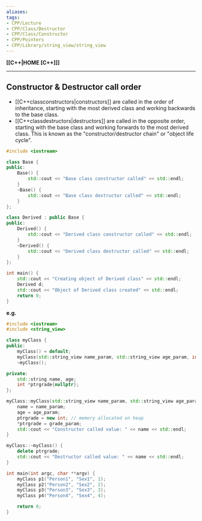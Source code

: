 ```yaml
---
aliases:
tags:
- CPP/Lecture
- CPP/Class/Destructor
- CPP/Class/Constructor
- CPP/Pointers
- CPP/Library/string_view/string_view
---
```

**[[C++|HOME [C++]]]**

---
## Constructor & Destructor call order
- [[C++classconstructors|constructors]] are called in the order of inheritance, starting with the most derived class and working backwards to the base class.
- [[C++classdestructors|destructors]] are called in the opposite order, starting with the base class and working forwards to the most derived class. This is known as the "constructor/destructor chain" or "object life cycle".

```cpp
#include <iostream>

class Base {
public:
    Base() {
        std::cout << "Base class constructor called" << std::endl;
    }
    ~Base() {
        std::cout << "Base class destructor called" << std::endl;
    }
};

class Derived : public Base {
public:
    Derived() {
        std::cout << "Derived class constructor called" << std::endl;
    }
    ~Derived() {
        std::cout << "Derived class destructor called" << std::endl;
    }
};

int main() {
    std::cout << "Creating object of Derived class" << std::endl;
    Derived d;
    std::cout << "Object of Derived class created" << std::endl;
    return 0;
}
```

**e.g.**
```cpp
#include <iostream>
#include <string_view>

class myClass {
public:
    myClass() = default;
    myClass(std::string_view name_param, std::string_view age_param, int grade_param);
    ~myClass();

private:
    std::string name, age;
    int *ptrgrade{nullptr};
};

myClass::myClass(std::string_view name_param, std::string_view age_param, int grade_param) {
    name = name_param;
    age = age_param;
    ptrgrade = new int; // memory allocated on heap
    *ptrgrade = grade_param;
    std::cout << "Constructor called value: " << name << std::endl;
}

myClass::~myClass() {
    delete ptrgrade;
    std::cout << "Destructor called value: " << name << std::endl;
}

int main(int argc, char **argv) {
    myClass p1("Person1", "Sex1", 1);
    myClass p2("Person2", "Sex2", 2);
    myClass p3("Person3", "Sex3", 3);
    myClass p4("Person4", "Sex4", 4);

    return 0;
}
```